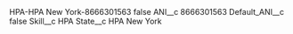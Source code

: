 <?xml version="1.0" encoding="UTF-8"?>
<CustomMetadata xmlns="http://soap.sforce.com/2006/04/metadata" xmlns:xsi="http://www.w3.org/2001/XMLSchema-instance" xmlns:xsd="http://www.w3.org/2001/XMLSchema">
    <label>HPA-HPA New York-8666301563</label>
    <protected>false</protected>
    <values>
        <field>ANI__c</field>
        <value xsi:type="xsd:string">8666301563</value>
    </values>
    <values>
        <field>Default_ANI__c</field>
        <value xsi:type="xsd:boolean">false</value>
    </values>
    <values>
        <field>Skill__c</field>
        <value xsi:type="xsd:string">HPA</value>
    </values>
    <values>
        <field>State__c</field>
        <value xsi:type="xsd:string">HPA New York</value>
    </values>
</CustomMetadata>
